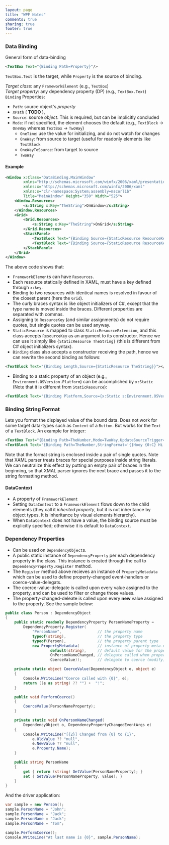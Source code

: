 ```yaml
---
layout: page
title: "WPF Notes"
comments: true
sharing: true
footer: true
---
```

### Data Binding

General form of data-binding

```xml
<TextBox Text="{Binding Path=Property}"/>
```

`TextBox.Text` is the target, while `Property` is the source of binding.

*Target class*: any `FrameworkElement` (e.g., `TextBox`)   
*Target property*: any dependency property (DP) (e.g., `TextBox.Text`)   
`Binding` Properties: 
* `Path`: source object's *property*
* `XPath` ( **TODO** ), 
* `Source`: source *object*. This is required, but can be implicitly concluded
* `Mode`: if not specified, the element chooses the default (e.g., `TextBlock` -> `OneWay` whereas `TextBox` -> `TwoWay`)
    * `OneTime`: use the value for initializing, and do not watch for changes
    * `OneWay`: from source to target (useful for readonly elements like `TextBlock`
    * `OneWayToSource`: from target to source
    * `TwoWay`

#### Example

```xml
<Window x:Class="DataBinding.MainWindow"
        xmlns="http://schemas.microsoft.com/winfx/2006/xaml/presentation"
        xmlns:x="http://schemas.microsoft.com/winfx/2006/xaml"
        xmlns:s="clr-namespace:System;assembly=mscorlib"
        Title="MainWindow" Height="350" Width="525">
    <Window.Resources>
        <s:String x:Key="TheString">OnWindow</s:String>
    </Window.Resources>
    <Grid>
        <Grid.Resources>
            <s:String x:Key="TheString">OnGrid</s:String>
        </Grid.Resources>
        <StackPanel>
            <TextBlock Text="{Binding Source={StaticResource ResourceKey=TheString}}"></TextBlock>
            <TextBlock Text="{Binding Source={StaticResource ResourceKey='TheString'}, Path=Length}"></TextBlock>
        </StackPanel>
    </Grid>
</Window>
```

The above code shows that:
* `FrameworkElement`s can have `Resources`.
* Each resource statically defined in XAML, must have a key defined through `x:key`.
* Binding to two resources with identical names is resolved in favour of the closest parent (here the `Grid`).
* The curly braces syntax is like object initializers of C#, except that the type name is moved inside the braces. Different properties are separated with commas.
* Assigning to `ResourceKey` (and similar assignments) do not require quotes, but single quotes can be used anyway.
* `StaticResource` is mapped to class `StaticResourceExtension`, and this class accepts `ResourceKey` as an argument to its constructor. Hence we can use it simply like `{StaticResource TheString}` (this is different from C# object initializers syntax).
* `Binding` class also accepts a constructor receiving the path, hence we can rewrite the second binding as follows:

```xml
<TextBlock Text="{Binding Length,Source={StaticResource TheString}}"></TextBlock>
```
* Binding to a static property of an object (e.g., `Environment.OSVersion.Platform`) can be accomplished by `x:Static` (Note that it is different from `StaticResource`):

```xml
<TextBlock Text="{Binding Platform,Source={x:Static s:Environment.OSVersion}}"></TextBlock>
```
### Binding String Format

Lets you format the displayed value of the bound data. Does not work for some target data-types such as `Content` of a `Button`. But works for the `Text` of a `TextBlock`. An example for integer:

```xml
<TextBox Text="{Binding Path=TheNumber,Mode=TwoWay,UpdateSourceTrigger=PropertyChanged}"/>
<TextBlock Text="{Binding Path=TheNumber,StringFormat='{}Hooy {0:C} Hi Hey'}"/>
```

Note that the format string is enclosed inside a pair of single quotes. Note that XAML parser treats braces for special purposes inside string literals. We can neutralize this effect by putting an empty pair of braces in the beginning, so that XMAL parser ignores the next brace and passes it to the string formatting method.

#### DataContext

* A property of `FrameworkElement`
* Setting `DataContext` to a `FrameworkElement` flows down to the child elements (they call it *inherited property*, but it is not inheritance by object types. It is inheritance by visual elements hierarchy).
* When `DataContext` does not have a value, the binding source must be explicitly specified; otherwise it is default to `DataContext`.


### Dependency Properties

* Can be used on `DependencyObject`s. 
* A public static instance of `DependencyProperty` per each dependency property in the class. This instance is created through the call to `DependencyProperty.Register` method.
* The `Register` method above recieves an instance of `PropertyMetadata` which can be used to define property-changed event-handlers or coerce-value-delegats.
* The coerce-value-delegate is called upon every value assigned to the property, and can be used to filter or change those values.
* The property-changed-deleate is called upon every **new** value assigned to the property. See the sample below:

```csharp
public class Person : DependencyObject
{
    public static readonly DependencyProperty PersonNameProperty =
        DependencyProperty.Register(
            "PersonName",                // the property name
            typeof(string),              // the property type
            typeof(Person),              // the property parent type
            new PropertyMetadata(        // instance of property meta-data
                    default(string),     // default value for the property
                    OnPersonNameChanged, // delegate called when property changes
                    CoerceValue));       // delegate to coerce (modify) each value assigned to property 

    private static object CoerceValue(DependencyObject o, object e)
    {
        Console.WriteLine("Coerce called with {0}", e);
        return ((e as string) ?? "") +  "!";
    }

    public void PerformCoerce()
    {
        CoerceValue(PersonNameProperty);
    }

    private static void OnPersonNameChanged(
        DependencyObject o, DependencyPropertyChangedEventArgs e)
    {
        Console.WriteLine("[{2}] Changed from {0} to {1}", 
            e.OldValue ?? "null", 
            e.NewValue ?? "null", 
            e.Property.Name);
    }

    public string PersonName
    {
        get { return (string) GetValue(PersonNameProperty); }
        set { SetValue(PersonNameProperty, value); }
    }
}
```

And the driver application:

```csharp
var sample = new Person();
sample.PersonName = "John";
sample.PersonName = "Jack";
sample.PersonName = "Jack";
sample.PersonName = "Tom";

sample.PerformCoerce();
Console.WriteLine("At last name is {0}", sample.PersonName);
```
